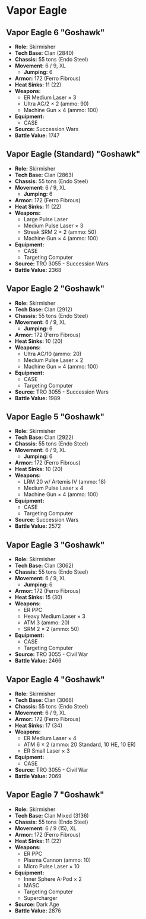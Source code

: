 # Vapor Eagle
## Vapor Eagle 6 "Goshawk"
- **Role:** Skirmisher
- **Tech Base:** Clan (2840)
- **Chassis:** 55 tons (Endo Steel)
- **Movement:** 6 / 9, XL
  - **Jumping:** 6
- **Armor:** 172 (Ferro Fibrous)
- **Heat Sinks:** 11 (22)
- **Weapons:**
  - ER Medium Laser × 3
  - Ultra AC/2 × 2 (ammo: 90)
  - Machine Gun × 4 (ammo: 100)
- **Equipment:**
  - CASE
- **Source:** Succession Wars
- **Battle Value:** 1747

## Vapor Eagle (Standard) "Goshawk"
- **Role:** Skirmisher
- **Tech Base:** Clan (2863)
- **Chassis:** 55 tons (Endo Steel)
- **Movement:** 6 / 9, XL
  - **Jumping:** 6
- **Armor:** 172 (Ferro Fibrous)
- **Heat Sinks:** 11 (22)
- **Weapons:**
  - Large Pulse Laser
  - Medium Pulse Laser × 3
  - Streak SRM 2 × 2 (ammo: 50)
  - Machine Gun × 4 (ammo: 100)
- **Equipment:**
  - CASE
  - Targeting Computer
- **Source:** TRO 3055 - Succession Wars
- **Battle Value:** 2368

## Vapor Eagle 2 "Goshawk"
- **Role:** Skirmisher
- **Tech Base:** Clan (2912)
- **Chassis:** 55 tons (Endo Steel)
- **Movement:** 6 / 9, XL
  - **Jumping:** 6
- **Armor:** 172 (Ferro Fibrous)
- **Heat Sinks:** 10 (20)
- **Weapons:**
  - Ultra AC/10 (ammo: 20)
  - Medium Pulse Laser × 2
  - Machine Gun × 4 (ammo: 100)
- **Equipment:**
  - CASE
  - Targeting Computer
- **Source:** TRO 3055 - Succession Wars
- **Battle Value:** 1989

## Vapor Eagle 5 "Goshawk"
- **Role:** Skirmisher
- **Tech Base:** Clan (2922)
- **Chassis:** 55 tons (Endo Steel)
- **Movement:** 6 / 9, XL
  - **Jumping:** 6
- **Armor:** 172 (Ferro Fibrous)
- **Heat Sinks:** 10 (20)
- **Weapons:**
  - LRM 20 w/ Artemis IV (ammo: 18)
  - Medium Pulse Laser × 4
  - Machine Gun × 4 (ammo: 100)
- **Equipment:**
  - CASE
  - Targeting Computer
- **Source:** Succession Wars
- **Battle Value:** 2572

## Vapor Eagle 3 "Goshawk"
- **Role:** Skirmisher
- **Tech Base:** Clan (3062)
- **Chassis:** 55 tons (Endo Steel)
- **Movement:** 6 / 9, XL
  - **Jumping:** 6
- **Armor:** 172 (Ferro Fibrous)
- **Heat Sinks:** 15 (30)
- **Weapons:**
  - ER PPC
  - Heavy Medium Laser × 3
  - ATM 3 (ammo: 20)
  - SRM 2 × 2 (ammo: 50)
- **Equipment:**
  - CASE
  - Targeting Computer
- **Source:** TRO 3055 - Civil War
- **Battle Value:** 2466

## Vapor Eagle 4 "Goshawk"
- **Role:** Skirmisher
- **Tech Base:** Clan (3066)
- **Chassis:** 55 tons (Endo Steel)
- **Movement:** 6 / 9, XL
- **Armor:** 172 (Ferro Fibrous)
- **Heat Sinks:** 17 (34)
- **Weapons:**
  - ER Medium Laser × 4
  - ATM 6 × 2 (ammo: 20 Standard, 10 HE, 10 ER)
  - ER Small Laser × 3
- **Equipment:**
  - CASE
- **Source:** TRO 3055 - Civil War
- **Battle Value:** 2069

## Vapor Eagle 7 "Goshawk"
- **Role:** Skirmisher
- **Tech Base:** Clan Mixed (3136)
- **Chassis:** 55 tons (Endo Steel)
- **Movement:** 6 / 9 (15), XL
- **Armor:** 172 (Ferro Fibrous)
- **Heat Sinks:** 11 (22)
- **Weapons:**
  - ER PPC
  - Plasma Cannon (ammo: 10)
  - Micro Pulse Laser × 10
- **Equipment:**
  - Inner Sphere A-Pod × 2
  - MASC
  - Targeting Computer
  - Supercharger
- **Source:** Dark Age
- **Battle Value:** 2876

